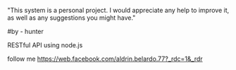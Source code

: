 "This system is a personal project. I would appreciate any help to improve it, as well as any suggestions you might have."

#by - hunter

RESTful API using node.js

follow me https://web.facebook.com/aldrin.belardo.77?_rdc=1&_rdr
